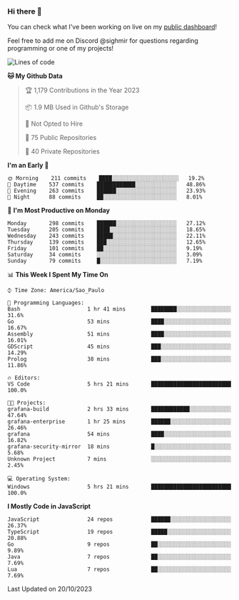 ### Hi there 👋

<!--
**guicaulada/guicaulada** is a ✨ _special_ ✨ repository because its `README.md` (this file) appears on your GitHub profile.

Here are some ideas to get you started:

- 🔭 I’m currently working on ...
- 🌱 I’m currently learning ...
- 👯 I’m looking to collaborate on ...
- 🤔 I’m looking for help with ...
- 💬 Ask me about ...
- 📫 How to reach me: ...
- 😄 Pronouns: ...
- ⚡ Fun fact: ...
-->

You can check what I've been working on live on my [public dashboard](https://guicaulada.grafana.net/public-dashboards/7b7f644500ec4e6cb5d7a4e7b5ed0dab)!

Feel free to add me on Discord @sighmir for questions regarding programming or one of my projects!

<!--START_SECTION:waka-->
![Lines of code](https://img.shields.io/badge/From%20Hello%20World%20I%27ve%20Written-19.5%20million%20lines%20of%20code-blue)

**🐱 My Github Data** 

> 🏆 1,179 Contributions in the Year 2023
 > 
> 📦 1.9 MB Used in Github's Storage 
 > 
> 🚫 Not Opted to Hire
 > 
> 📜 75 Public Repositories 
 > 
> 🔑 40 Private Repositories  
 > 
**I'm an Early 🐤** 

```text
🌞 Morning    211 commits    ████░░░░░░░░░░░░░░░░░░░░░   19.2% 
🌆 Daytime    537 commits    ████████████░░░░░░░░░░░░░   48.86% 
🌃 Evening    263 commits    ██████░░░░░░░░░░░░░░░░░░░   23.93% 
🌙 Night      88 commits     ██░░░░░░░░░░░░░░░░░░░░░░░   8.01%

```
📅 **I'm Most Productive on Monday** 

```text
Monday       298 commits    ██████░░░░░░░░░░░░░░░░░░░   27.12% 
Tuesday      205 commits    ████░░░░░░░░░░░░░░░░░░░░░   18.65% 
Wednesday    243 commits    █████░░░░░░░░░░░░░░░░░░░░   22.11% 
Thursday     139 commits    ███░░░░░░░░░░░░░░░░░░░░░░   12.65% 
Friday       101 commits    ██░░░░░░░░░░░░░░░░░░░░░░░   9.19% 
Saturday     34 commits     ░░░░░░░░░░░░░░░░░░░░░░░░░   3.09% 
Sunday       79 commits     █░░░░░░░░░░░░░░░░░░░░░░░░   7.19%

```


📊 **This Week I Spent My Time On** 

```text
⌚︎ Time Zone: America/Sao_Paulo

💬 Programming Languages: 
Bash                     1 hr 41 mins        ████████░░░░░░░░░░░░░░░░░   31.6% 
Go                       53 mins             ████░░░░░░░░░░░░░░░░░░░░░   16.67% 
Assembly                 51 mins             ████░░░░░░░░░░░░░░░░░░░░░   16.01% 
GDScript                 45 mins             ███░░░░░░░░░░░░░░░░░░░░░░   14.29% 
Prolog                   38 mins             ███░░░░░░░░░░░░░░░░░░░░░░   11.86%

🔥 Editors: 
VS Code                  5 hrs 21 mins       █████████████████████████   100.0%

🐱‍💻 Projects: 
grafana-build            2 hrs 33 mins       ████████████░░░░░░░░░░░░░   47.64% 
grafana-enterprise       1 hr 25 mins        ██████░░░░░░░░░░░░░░░░░░░   26.46% 
grafana                  54 mins             ████░░░░░░░░░░░░░░░░░░░░░   16.82% 
grafana-security-mirror  18 mins             █░░░░░░░░░░░░░░░░░░░░░░░░   5.68% 
Unknown Project          7 mins              ░░░░░░░░░░░░░░░░░░░░░░░░░   2.45%

💻 Operating System: 
Windows                  5 hrs 21 mins       █████████████████████████   100.0%

```

**I Mostly Code in JavaScript** 

```text
JavaScript               24 repos            ██████░░░░░░░░░░░░░░░░░░░   26.37% 
TypeScript               19 repos            █████░░░░░░░░░░░░░░░░░░░░   20.88% 
Go                       9 repos             ██░░░░░░░░░░░░░░░░░░░░░░░   9.89% 
Java                     7 repos             ██░░░░░░░░░░░░░░░░░░░░░░░   7.69% 
Lua                      7 repos             ██░░░░░░░░░░░░░░░░░░░░░░░   7.69%

```



 Last Updated on 20/10/2023
<!--END_SECTION:waka-->

